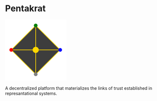 # Pentakrat

![logo](logo.svg ':size=200x200')

A decentralized platform that materializes the links of trust established in
represantational systems.
